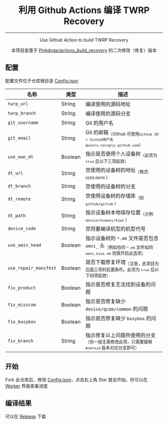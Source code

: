 <h1 align="center"> 利用 Github Actions 编译 TWRP Recovery</h1>

---

<p align="center">
	Use Github Action to build TWRP Recovery
</p>

<p align="center">
	本项目是基于 <a href="https://github.com/Pinkdoge/actions_build_recovery">Pinkdoge/actions_build_recovery</a> 的二次修改（修复）版本
</p>

## 配置

配置文件位于仓库根目录 [Config.json](config.json)

| 名称               | 类型    | 描述                                                         |
| ------------------ | ------- | ------------------------------------------------------------ |
| `twrp_url`     | String  | 编译使用的源码地址                                        |
| `twrp_branch`  | String  | 编译使用的源码分支                                        |
| `git_username` | String  | Git 的用户名                                            |
| `git_email`    | String  | Git 的邮箱<sub>（Github 可使用`Github ID + Github用户名@users.noreply.github.com`）</sub> |
| `use_own_dt`   | Boolean | 指示是否使用个人设备树<sub>（此项为 `true` 后以下三项起效）</sub>  |
| `dt_url`           | String  | 您使用的设备树的地址<sub>（格式: `USER/REPO` ）</sub>                |
| `dt_branch`    | String  | 您使用的设备树的分支                                         |
| `dt_remote`        | String  | 您使用设备树的存储库<sub>（如 `github/gitlab` ）</sub>               |
| `dt_path`      | String  | 指示设备树本地保存位置<sub>（示例 `device/huawei/kiwi` ）</sub>      |
| `device_code`  | String  | 您将要编译机型的机型代号                                     |
| `use_omin_head`  | Boolean  | 指示设备树的 `*.mk` 文件是否包含 `omni_` 头<sub>（例如你的 `*.mk` 文件如同 `omni_kiwi.mk` 则需开启此选项）</sub>                                     |
| `use_repair_manifest`  | Boolean | 是否下载修复环境<sub>（注意，此项目为后面三项的前置条件。此项为 `true` 后以下四项起效） </sub>                              |
| `fix_product`  | Boolean | 指示是否修复无法找到设备的问题                               |
| `fix_misscom`  | Boolean | 指示是否修复缺少 `device/qcom/common` 的问题                   |
| `fix_busybox`      | Boolean | 指示是否修复缺少 `busybox` 的问题                              |
| `fix_branch`       | String  | 指示修复以上问题所使用的分支<sub>（你一般无需修改此项，只需要替换 `Android` 版本对应分支即可） </sub>                                 |

## 开始

Fork 此仓库后，修改 [Config.json](config.json)，点击右上角 Star 就会开始，你可以在 [Worker](../../actions) 界面查看进度

## 编译结果
可以在 [Release](../../releases) 下载

